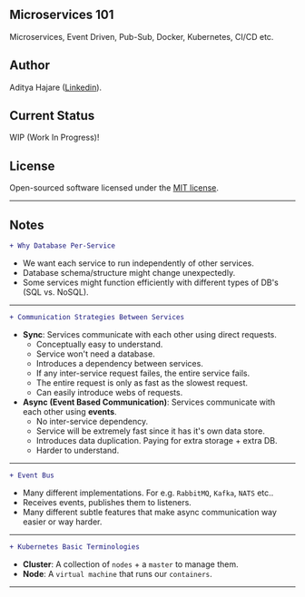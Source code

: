 ## Microservices 101
Microservices, Event Driven, Pub-Sub, Docker, Kubernetes, CI/CD etc.

## Author
Aditya Hajare ([Linkedin](https://in.linkedin.com/in/aditya-hajare)).

## Current Status
WIP (Work In Progress)!

## License
Open-sourced software licensed under the [MIT license](http://opensource.org/licenses/MIT).

----------------------------------------

## Notes

```diff
+ Why Database Per-Service
```
- We want each service to run independently of other services.
- Database schema/structure might change unexpectedly.
- Some services might function efficiently with different types of DB's (SQL vs. NoSQL).

----------------------------------------

```diff
+ Communication Strategies Between Services
```
- **Sync**: Services communicate with each other using direct requests.
    * Conceptually easy to understand.
    * Service won't need a database.
    * Introduces a dependency between services.
    * If any inter-service request failes, the entire service fails.
    * The entire request is only as fast as the slowest request.
    * Can easily introduce webs of requests.
- **Async (Event Based Communication)**: Services communicate with each other using **events**.
    * No inter-service dependency.
    * Service will be extremely fast since it has it's own data store.
    * Introduces data duplication. Paying for extra storage + extra DB.
    * Harder to understand.

----------------------------------------

```diff
+ Event Bus
```
- Many different implementations. For e.g. `RabbitMQ`, `Kafka`, `NATS` etc..
- Receives events, publishes them to listeners.
- Many different subtle features that make async communication way easier or way harder.

----------------------------------------

```diff
+ Kubernetes Basic Terminologies
```
- **Cluster**: A collection of `nodes` + a `master` to manage them.
- **Node**: A `virtual machine` that runs our `containers`.

----------------------------------------
